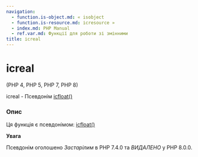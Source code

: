 ```yaml
---
navigation:
  - function.is-object.md: « isobject
  - function.is-resource.md: ісresource »
  - index.md: PHP Manual
  - ref.var.md: Функції для роботи зі змінними
title: ісreal
---
```

# ісreal

(PHP 4, PHP 5, PHP 7, PHP 8)

ісreal - Псевдонім [ісfloat()](function.is-float.md)

### Опис

Ця функція є псевдонімом: [ісfloat()](function.is-float.md)

**Увага**

Псевдонім оголошено *Застарілим* в PHP 7.4.0 та *ВИДАЛЕНО* у PHP 8.0.0.
